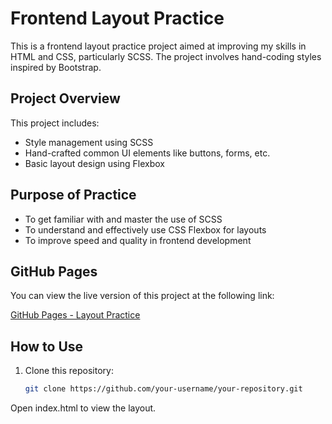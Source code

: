 # Frontend Layout Practice

This is a frontend layout practice project aimed at improving my skills in HTML and CSS, particularly SCSS. The project involves hand-coding styles inspired by Bootstrap.

## Project Overview

This project includes:
- Style management using SCSS
- Hand-crafted common UI elements like buttons, forms, etc.
- Basic layout design using Flexbox

## Purpose of Practice

- To get familiar with and master the use of SCSS
- To understand and effectively use CSS Flexbox for layouts
- To improve speed and quality in frontend development

## GitHub Pages

You can view the live version of this project at the following link:

[GitHub Pages - Layout Practice](https://jing607.github.io/layout-w2-online-portfolio/)

## How to Use

1. Clone this repository:
   ```bash
   git clone https://github.com/your-username/your-repository.git
Open index.html to view the layout.
